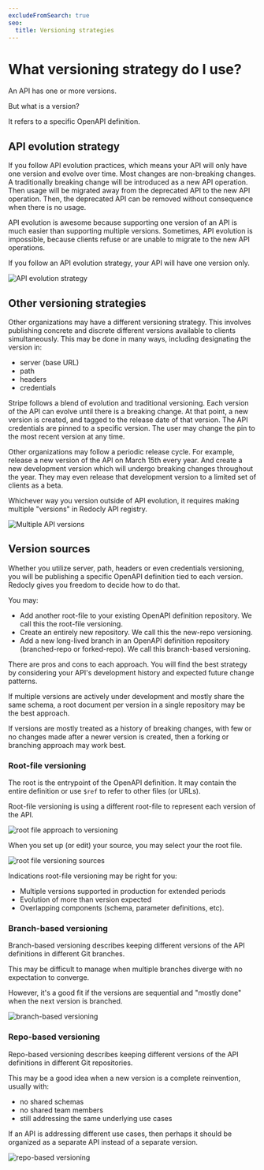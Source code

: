 ```yaml
---
excludeFromSearch: true
seo:
  title: Versioning strategies
---
```


# What versioning strategy do I use?

An API has one or more versions.

But what is a version?

It refers to a specific OpenAPI definition.

## API evolution strategy

If you follow API evolution practices, which means your API will only have one version and evolve over time.
Most changes are non-breaking changes.
A traditionally breaking change will be introduced as a new API operation.
Then usage will be migrated away from the deprecated API to the new API operation.
Then, the deprecated API can be removed without consequence when there is no usage.

API evolution is awesome because supporting one version of an API is much easier than supporting multiple versions.
Sometimes, API evolution is impossible, because clients refuse or are unable to migrate to the new API operations.

If you follow an API evolution strategy, your API will have one version only.

![API evolution strategy](./images/api-version-evolution.png)

## Other versioning strategies

Other organizations may have a different versioning strategy.
This involves publishing concrete and discrete different versions available to clients simultaneously.
This may be done in many ways, including designating the version in:

- server (base URL)
- path
- headers
- credentials

Stripe follows a blend of evolution and traditional versioning.
Each version of the API can evolve until there is a breaking change.
At that point, a new version is created, and tagged to the release date of that version.
The API credentials are pinned to a specific version.
The user may change the pin to the most recent version at any time.

Other organizations may follow a periodic release cycle.
For example, release a new version of the API on March 15th every year.
And create a new development version which will undergo breaking changes throughout the year.
They may even release that development version to a limited set of clients as a beta.

Whichever way you version outside of API evolution, it requires making multiple "versions" in Redocly API registry.

![Multiple API versions](./images/multiple-versions.png)

## Version sources

Whether you utilize server, path, headers or even credentials versioning, you will be publishing a specific OpenAPI definition tied to each version.
Redocly gives you freedom to decide how to do that.

You may:

- Add another root-file to your existing OpenAPI definition repository.
  We call this the root-file versioning.
- Create an entirely new repository.
  We call this the new-repo versioning.
- Add a new long-lived branch in an OpenAPI definition repository (branched-repo or forked-repo).
  We call this branch-based versioning.

There are pros and cons to each approach.
You will find the best strategy by considering your API's development history and expected future change patterns.

If multiple versions are actively under development and mostly share the same schema, a root document per version in a single repository may be the best approach.

If versions are mostly treated as a history of breaking changes, with few or no changes made after a newer version is created, then a forking or branching approach may work best.

### Root-file versioning

The root is the entrypoint of the OpenAPI definition.
It may contain the entire definition or use `$ref` to refer to other files (or URLs).

Root-file versioning is using a different root-file to represent each version of the API.

![root file approach to versioning](./images/root-file-versioning.png)

When you set up (or edit) your source, you may select your the root file.

![root file versioning sources](./images/root-file-versioning-source-settings.png)

Indications root-file versioning may be right for you:

- Multiple versions supported in production for extended periods
- Evolution of more than version expected
- Overlapping components (schema, parameter definitions, etc).

### Branch-based versioning

Branch-based versioning describes keeping different versions of the API definitions in different Git branches.

This may be difficult to manage when multiple branches diverge with no expectation to converge.

However, it's a good fit if the versions are sequential and "mostly done" when the next version is branched.

![branch-based versioning](./images/branch-based-versioning.png)

### Repo-based versioning

Repo-based versioning describes keeping different versions of the API definitions in different Git repositories.

This may be a good idea when a new version is a complete reinvention, usually with:

- no shared schemas
- no shared team members
- still addressing the same underlying use cases

If an API is addressing different use cases, then perhaps it should be organized as a separate API instead of a separate version.

![repo-based versioning](./images/repo-based-versioning.png)

